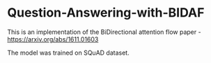 # Question-Answering-with-BIDAF
This is an implementation of the BiDirectional attention flow paper - https://arxiv.org/abs/1611.01603<br>

The model was trained on SQuAD dataset.
